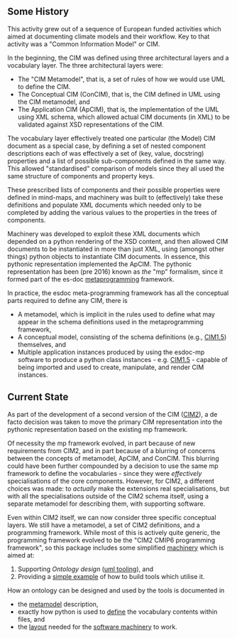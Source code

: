 ## Some History ##

This activity grew out of a sequence of European funded activities which aimed at documenting climate models and their workflow. Key to that activity was a "Common Information Model" or CIM.  

In the beginning, the CIM was defined using three architectural layers and a vocabulary layer. The three architectural layers were:

 * The "CIM Metamodel", that is, a set of rules of how we would use UML to define the CIM.
 * The Conceptual CIM (ConCIM), that is, the CIM defined in UML using the CIM metamodel, and
 * The Application CIM (ApCIM), that is, the implementation of the UML using XML schema, which allowed actual CIM documents (in XML) to be validated against XSD representations of the CIM.

The vocabulary layer effectively treated one particular (the Model) CIM document as a special case, by defining a set of nested component descriptions each of was effectively a set of (key, value, docstring)  properties and a list of possible sub-components defined in the same way. This allowed "standardised" comparison of models since they all used the same structure of components and property keys.

These prescribed lists of components and their possible properties were defined in mind-maps, and machinery was built to (effectively) take these definitions and populate XML documents which needed only to be completed by adding the various values to the properties in the trees of components.

Machinery was developed to exploit these XML documents which depended on a python rendering of the XSD content, and then allowed CIM documents to be instantiated in more than just XML, using (amongst other things) python objects to instantiate CIM documents. In essence, this pythonic representation implemented the ApCIM. The pythonic representation has been (pre 2016) known as *the* "mp" formalism, since it formed part of the es-doc [metaprogramming](https://github.com/ES-DOC/esdoc-mp) framework.

In practice, the esdoc meta-programming framework has all the conceptual parts required to define any CIM, there is

 * A metamodel, which is implicit in the rules used to define what may appear in the schema definitions used in the metaprogramming framework,
 * A conceptual model, consisting of the schema definitions (e.g., [CIM1.5](https://github.com/ES-DOC/esdoc-mp/tree/master/esdoc_mp/schemas/cim/v1)) themselves, and 
 * Multiple application instances produced by using the esdoc-mp software to produce a python class instances - e.g. [CIM1.5](https://github.com/ES-DOC/esdoc-py-client/tree/master/pyesdoc/ontologies/cim/v1) - capable of being imported and used to create, manipulate, and render CIM instances.

## Current State ##

As part of the development of a second version of the CIM ([CIM2](https://github.com/ES-DOC/es-doc-cim2-schema)), a de facto decision was taken to move the primary CIM representation into the pythonic representation based on the existing mp framework. 

Of necessity the mp framework evolved, in part because of new requirements from CIM2, and in part because of a blurring of concerns between the concepts of metamodel, ApCIM, and ConCIM. This blurring could have been further compounded by a decision to use the same mp framework to define the vocabularies - since they were *effectively* specialisations of the core components. However, for CIM2,  a different choices was made:  to *actually* make the extensions real specialisations, but with all the specialisations outside of the CIM2 schema itself, using a separate metamodel for describing them, with supporting software. 

Even within CIM2 itself, we can now consider three specific conceptual layers. We still have a metamodel, a set of CIM2 definitions, and a programming framework. While most of this is actively quite generic, the programming framework evolved to be the "CIM2 CMIP6 programming framework", so this package includes some simplified [machinery](machinery.md) which is aimed at:

1. Supporting _Ontology design_ ([uml tooling](uml_tooling.md)), and 
2. Providing a [simple example](simple_examples.md) of how to build tools which utilise it.

How an ontology can be designed and used by the tools is documented in

 * the [metamodel](metamodel.md) description,
 * exactly how python is used to [define](definitions.md) the vocabulary contents within files, and 
 * the [layout](layout.md) needed for the [software machinery](machinery.md) to work.